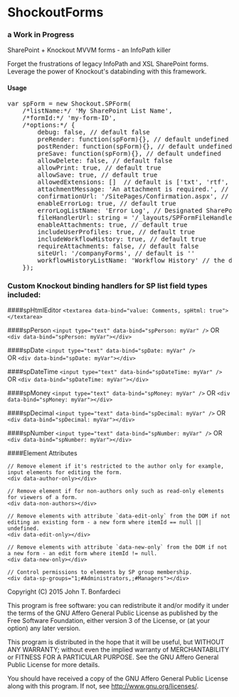 # ShockoutForms
### a Work in Progress
SharePoint + Knockout MVVM forms - an InfoPath killer

Forget the frustrations of legacy InfoPath and XSL SharePoint forms. Leverage the power of Knockout's databinding with this framework.

#### Usage
<pre>var spForm = new Shockout.SPForm(
	/*listName:*/ 'My SharePoint List Name', 
	/*formId:*/ 'my-form-ID', 
	/*options:*/ {
		debug: false, // default false
		preRender: function(spForm){}, // default undefined
        postRender: function(spForm){}, // default undefined
        preSave: function(spForm){}, // default undefined	
		allowDelete: false, // default false
        allowPrint: true, // default true
        allowSave: true, // default true
        allowedExtensions: []  // default is ['txt', 'rtf', 'zip', 'pdf', 'doc', 'docx', 'jpg', 'gif', 'png', 'ppt', 'tif', 'pptx', 'csv', 'pub', 'msg']
        attachmentMessage: 'An attachment is required.', // the default
        confirmationUrl: '/SitePages/Confirmation.aspx', // the default
        enableErrorLog: true, // default true
        errorLogListName: 'Error Log', // Designated SharePoint list for logging user and form errrors. default 'Error Log'
        fileHandlerUrl: string = '/_layouts/SPFormFileHandler.ashx',  // default    
        enableAttachments: true, // default true
        includeUserProfiles: true, // default true
        includeWorkflowHistory: true, // default true        
        requireAttachments: false, // default false
        siteUrl: '/companyForms', // default is ''        
        workflowHistoryListName: 'Workflow History' // the default
	});
</pre>

### Custom Knockout binding handlers for SP list field types included:
	
####spHtmlEditor
`<textarea data-bind="value: Comments, spHtml: true"></textarea>` 

####spPerson
`<input type="text" data-bind="spPerson: myVar" />`
	OR
`<div data-bind="spPerson: myVar"></div>`

####spDate
`<input type="text" data-bind="spDate: myVar" />`	
	OR
`<div data-bind="spDate: myVar"></div>`

####spDateTime
`<input type="text" data-bind="spDateTime: myVar" />`
	OR
`<div data-bind="spDateTime: myVar"></div>`

####spMoney
`<input type="text" data-bind="spMoney: myVar" />`
	OR
`<div data-bind="spMoney: myVar"></div>`

####spDecimal
`<input type="text" data-bind="spDecimal: myVar" />`
	OR
`<div data-bind="spDecimal: myVar"></div>`

####spNumber
`<input type="text" data-bind="spNumber: myVar" />`
	OR
`<div data-bind="spNumber: myVar"></div>`

####Element Attributes

```
// Remove element if it's restricted to the author only for example, input elements for editing the form. 
<div data-author-only></div>
```

```
// Remove element if for non-authors only such as read-only elements for viewers of a form. 
<div data-non-authors></div>
```

```
// Remove elements with attribute `data-edit-only` from the DOM if not editing an existing form - a new form where itemId == null || undefined.
<div data-edit-only></div>
```

```
// Remove elements with attribute `data-new-only` from the DOM if not a new form - an edit form where itemId != null.
<div data-new-only></div>
```

```
// Control permissions to elements by SP group membership.
<div data-sp-groups="1;#Administrators,;#Managers"></div>
```

Copyright (C) 2015  John T. Bonfardeci

This program is free software: you can redistribute it and/or modify
it under the terms of the GNU Affero General Public License as
published by the Free Software Foundation, either version 3 of the
License, or (at your option) any later version.

This program is distributed in the hope that it will be useful,
but WITHOUT ANY WARRANTY; without even the implied warranty of
MERCHANTABILITY or FITNESS FOR A PARTICULAR PURPOSE.  See the
GNU Affero General Public License for more details.

You should have received a copy of the GNU Affero General Public License
along with this program.  If not, see <http://www.gnu.org/licenses/>.

